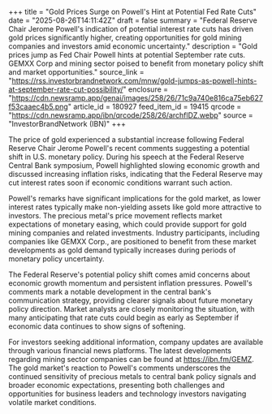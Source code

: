 +++
title = "Gold Prices Surge on Powell's Hint at Potential Fed Rate Cuts"
date = "2025-08-26T14:11:42Z"
draft = false
summary = "Federal Reserve Chair Jerome Powell's indication of potential interest rate cuts has driven gold prices significantly higher, creating opportunities for gold mining companies and investors amid economic uncertainty."
description = "Gold prices jump as Fed Chair Powell hints at potential September rate cuts. GEMXX Corp and mining sector poised to benefit from monetary policy shift and market opportunities."
source_link = "https://rss.investorbrandnetwork.com/mnw/gold-jumps-as-powell-hints-at-september-rate-cut-possibility/"
enclosure = "https://cdn.newsramp.app/genai/images/258/26/71c9a740e816ca75eb627f53caaec4b5.png"
article_id = 180927
feed_item_id = 19415
qrcode = "https://cdn.newsramp.app/ibn/qrcode/258/26/archflDZ.webp"
source = "InvestorBrandNetwork (IBN)"
+++

<p>The price of gold experienced a substantial increase following Federal Reserve Chair Jerome Powell's recent comments suggesting a potential shift in U.S. monetary policy. During his speech at the Federal Reserve Central Bank symposium, Powell highlighted slowing economic growth and discussed increasing inflation risks, indicating that the Federal Reserve may cut interest rates soon if economic conditions warrant such action.</p><p>Powell's remarks have significant implications for the gold market, as lower interest rates typically make non-yielding assets like gold more attractive to investors. The precious metal's price movement reflects market expectations of monetary easing, which could provide support for gold mining companies and related investments. Industry participants, including companies like GEMXX Corp., are positioned to benefit from these market developments as gold demand typically increases during periods of monetary policy uncertainty.</p><p>The Federal Reserve's potential policy shift comes amid concerns about economic growth momentum and persistent inflation pressures. Powell's comments mark a notable development in the central bank's communication strategy, providing clearer signals about future monetary policy direction. Market analysts are closely monitoring the situation, with many anticipating that rate cuts could begin as early as September if economic data continues to show signs of softening.</p><p>For investors seeking additional information, company updates are available through various financial news platforms. The latest developments regarding mining sector companies can be found at <a href="https://ibn.fm/GEMZ" rel="nofollow" target="_blank">https://ibn.fm/GEMZ</a>. The gold market's reaction to Powell's comments underscores the continued sensitivity of precious metals to central bank policy signals and broader economic expectations, presenting both challenges and opportunities for business leaders and technology investors navigating volatile market conditions.</p>